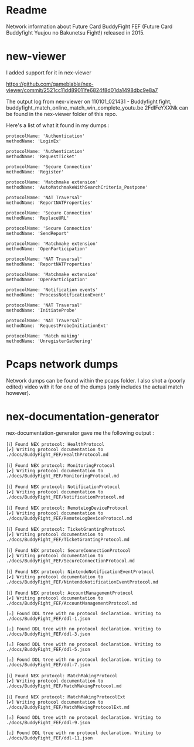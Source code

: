 # Readme

Network information about Future Card BuddyFight FEF (Future Card Buddyfight Yuujou no Bakunetsu Fight!) released in 2015.

# new-viewer

I added support for it in nex-viewer 

https://github.com/gameblabla/nex-viewer/commit/2521cc11dd89011fe6824f8d01da1498dbc9e8a7

The output log from nex-viewer on 110101_021431 - Buddyfight fight, buddyfight_match_online_match_win_complete_youtu.be 2FdIFeYXXNk can be found in the nex-viewer folder of this repo.

Here's a list of what it found in my dumps :
```
protocolName: 'Authentication'
methodName: 'LoginEx'

protocolName: 'Authentication'
methodName: 'RequestTicket'

protocolName: 'Secure Connection'
methodName: 'Register'

protocolName: 'Matchmake extension'
methodName: 'AutoMatchmakeWithSearchCriteria_Postpone'

protocolName: 'NAT Traversal'
methodName: 'ReportNATProperties'

protocolName: 'Secure Connection'
methodName: 'ReplaceURL'

protocolName: 'Secure Connection'
methodName: 'SendReport'

protocolName: 'Matchmake extension'
methodName: 'OpenParticipation'

protocolName: 'NAT Traversal'
methodName: 'ReportNATProperties'

protocolName: 'Matchmake extension'
methodName: 'OpenParticipation'

protocolName: 'Notification events'
methodName: 'ProcessNotificationEvent'

protocolName: 'NAT Traversal'
methodName: 'InitiateProbe'

protocolName: 'NAT Traversal'
methodName: 'RequestProbeInitiationExt'

protocolName: 'Match making'
methodName: 'UnregisterGathering'
```

# Pcaps network dumps

Network dumps can be found within the pcaps folder.
I also shot a (poorly edited) video with it for one of the dumps (only includes the actual match however).

# nex-documentation-generator

nex-documentation-generator gave me the following output :

```
[ℹ] Found NEX protocol: HealthProtocol
[✔] Writing protocol documentation to ./docs/BuddyFight_FEF/HealthProtocol.md

[ℹ] Found NEX protocol: MonitoringProtocol
[✔] Writing protocol documentation to ./docs/BuddyFight_FEF/MonitoringProtocol.md

[ℹ] Found NEX protocol: NotificationProtocol
[✔] Writing protocol documentation to ./docs/BuddyFight_FEF/NotificationProtocol.md

[ℹ] Found NEX protocol: RemoteLogDeviceProtocol
[✔] Writing protocol documentation to ./docs/BuddyFight_FEF/RemoteLogDeviceProtocol.md

[ℹ] Found NEX protocol: TicketGrantingProtocol
[✔] Writing protocol documentation to ./docs/BuddyFight_FEF/TicketGrantingProtocol.md

[ℹ] Found NEX protocol: SecureConnectionProtocol
[✔] Writing protocol documentation to ./docs/BuddyFight_FEF/SecureConnectionProtocol.md

[ℹ] Found NEX protocol: NintendoNotificationEventProtocol
[✔] Writing protocol documentation to ./docs/BuddyFight_FEF/NintendoNotificationEventProtocol.md

[ℹ] Found NEX protocol: AccountManagementProtocol
[✔] Writing protocol documentation to ./docs/BuddyFight_FEF/AccountManagementProtocol.md

[⚠] Found DDL tree with no protocol declaration. Writing to ./docs/BuddyFight_FEF/ddl-1.json

[⚠] Found DDL tree with no protocol declaration. Writing to ./docs/BuddyFight_FEF/ddl-3.json

[⚠] Found DDL tree with no protocol declaration. Writing to ./docs/BuddyFight_FEF/ddl-5.json

[⚠] Found DDL tree with no protocol declaration. Writing to ./docs/BuddyFight_FEF/ddl-7.json

[ℹ] Found NEX protocol: MatchMakingProtocol
[✔] Writing protocol documentation to ./docs/BuddyFight_FEF/MatchMakingProtocol.md

[ℹ] Found NEX protocol: MatchMakingProtocolExt
[✔] Writing protocol documentation to ./docs/BuddyFight_FEF/MatchMakingProtocolExt.md

[⚠] Found DDL tree with no protocol declaration. Writing to ./docs/BuddyFight_FEF/ddl-9.json

[⚠] Found DDL tree with no protocol declaration. Writing to ./docs/BuddyFight_FEF/ddl-11.json

```